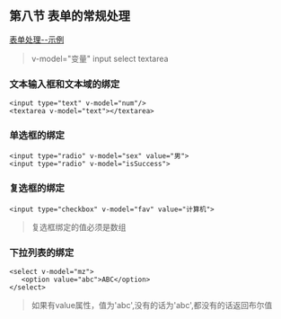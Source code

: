 ## 第八节 表单的常规处理
[表单处理--示例](./8-input.html)

> v-model="变量"
> input select textarea

### 文本输入框和文本域的绑定
~~~
<input type="text" v-model="num"/>
<textarea v-model="text"></textarea>
~~~

### 单选框的绑定
~~~
<input type="radio" v-model="sex" value="男">
<input type="radio" v-model="isSuccess">
~~~

### 复选框的绑定
~~~
<input type="checkbox" v-model="fav" value="计算机">
~~~
> 复选框绑定的值必须是数组

### 下拉列表的绑定
~~~
<select v-model="mz">
   <option value="abc">ABC</option>
</select>   
~~~
> 如果有value属性，值为'abc',没有的话为'abc',都没有的话返回布尔值
